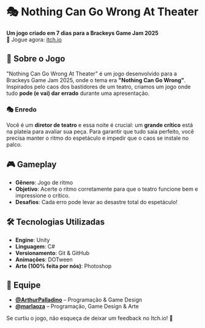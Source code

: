 # 🎭 Nothing Can Go Wrong At Theater

**Um jogo criado em 7 dias para a Brackeys Game Jam 2025**  
🔗 Jogue agora: [itch.io](https://arthurpalladino.itch.io/nothing-can-go-wrong-at-the-theater)

## 📖 Sobre o Jogo
"Nothing Can Go Wrong At Theater" é um jogo desenvolvido para a Brackeys Game Jam 2025, onde o tema era **"Nothing Can Go Wrong"**. Inspirados pelo caos dos bastidores de um teatro, criamos um jogo onde tudo **pode (e vai) dar errado** durante uma apresentação.

### 🎭 Enredo
Você é um **diretor de teatro** e essa noite é crucial: um **grande crítico** está na plateia para avaliar sua peça. Para garantir que tudo saia perfeito, você precisa manter o ritmo do espetáculo e impedir que o caos se instale no palco. 

## 🎮 Gameplay
- **Gênero**: Jogo de ritmo
- **Objetivo**: Acerte o ritmo corretamente para que o teatro funcione bem e impressione o crítico.
- **Desafios**: Cada erro pode levar ao desastre total do espetáculo!

## 🛠️ Tecnologias Utilizadas
- **Engine**: Unity  
- **Linguagem**: C#  
- **Versionamento**: Git & GitHub  
- **Animações**: DOTween  
- **Arte (100% feita por nós)**: Photoshop   


## 🚀 Equipe
- **[@ArthurPalladino](https://github.com/ArthurPalladino)** – Programação & Game Design  
- **[@marlaoza](https://github.com/marlaoza)** – Programação, Game Design & Arte

Se curtiu o jogo, não esqueça de deixar um feedback no Itch.io! 💜

